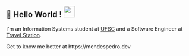  ## 👋 Hello World !    <img src="https://www.pinclipart.com/picdir/big/131-1311752_earth-gif-earth-animated-gif-png-clipart.png" width="30px">
  
I'm an Information Systems student at [UFSC](https://en.ufsc.br/2020/03/20/information-systems/) and a Software Engineer at [Travel Station](https://travelstation.app/).  
<p>Get to know me better at https://mendespedro.dev







